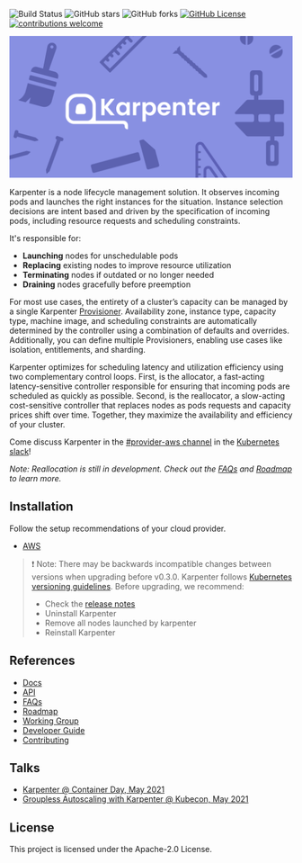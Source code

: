 ![Build Status](https://img.shields.io/github/workflow/status/awslabs/karpenter/CI/main)
![GitHub stars](https://img.shields.io/github/stars/awslabs/karpenter)
![GitHub forks](https://img.shields.io/github/forks/awslabs/karpenter)
[![GitHub License](https://img.shields.io/badge/License-Apache%202.0-ff69b4.svg)](https://github.com/awslabs/karpenter/blob/main/LICENSE)
[![contributions welcome](https://img.shields.io/badge/contributions-welcome-brightgreen.svg?style=flat)](https://github.com/awslabs/karpenter/issues)

![](website/static/banner.png)

Karpenter is a node lifecycle management solution. It observes incoming pods and launches the right instances for the situation. Instance selection decisions are intent based and driven by the specification of incoming pods, including resource requests and scheduling constraints.

It's responsible for:
- **Launching** nodes for unschedulable pods
- **Replacing** existing nodes to improve resource utilization
- **Terminating** nodes if outdated or no longer needed
- **Draining** nodes gracefully before preemption

For most use cases, the entirety of a cluster’s capacity can be managed by a single Karpenter [Provisioner](README.md). Availability zone, instance type, capacity type, machine image, and scheduling constraints are automatically determined by the controller using a combination of defaults and overrides. Additionally, you can define multiple Provisioners, enabling use cases like isolation, entitlements, and sharding.

Karpenter optimizes for scheduling latency and utilization efficiency using two complementary control loops. First, is the allocator, a fast-acting latency-sensitive controller responsible for ensuring that incoming pods are scheduled as quickly as possible. Second, is the reallocator, a slow-acting cost-sensitive controller that replaces nodes as pods requests and capacity prices shift over time. Together, they maximize the availability and efficiency of your cluster.

Come discuss Karpenter in the [#provider-aws channel](https://kubernetes.slack.com/archives/C0LRMHZ1T) in the [Kubernetes slack](https://slack.k8s.io/)!

*Note: Reallocation is still in development. Check out the [FAQs](FAQs.md) and [Roadmap](ROADMAP.md) to learn more.*

## Installation

Follow the setup recommendations of your cloud provider.
- [AWS](pkg/cloudprovider/aws/docs)

> ❗ Note: There may be backwards incompatible changes between versions when upgrading before v0.3.0. Karpenter follows [Kubernetes versioning guidelines](https://kubernetes.io/docs/concepts/overview/kubernetes-api/#api-changes). Before upgrading, we recommend:
> - Check the [release notes](https://github.com/awslabs/karpenter/releases)
> - Uninstall Karpenter
> - Remove all nodes launched by karpenter
> - Reinstall Karpenter

## References
- [Docs](https://awslabs.github.io/karpenter/docs)
- [API](README.md)
- [FAQs](FAQs.md)
- [Roadmap](ROADMAP.md)
- [Working Group](WORKING_GROUP.md)
- [Developer Guide](DEVELOPER_GUIDE.md)
- [Contributing](CONTRIBUTING.md)

## Talks
- [Karpenter @ Container Day, May 2021](https://www.twitch.tv/videos/1010593737?t=141m50s)
- [Groupless Autoscaling with Karpenter @ Kubecon, May 2021](https://www.youtube.com/watch?v=43g8uPohTgc)

## License
This project is licensed under the Apache-2.0 License.
